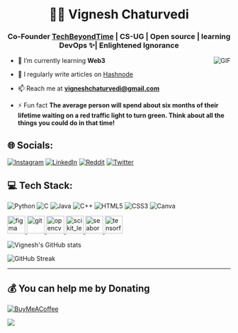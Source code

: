 <h1 align="center">🏄‍♂️ Vignesh Chaturvedi</h1>
<h3 align="center">Co-Founder <a href="https://techbeyondtime.com/">TechBeyondTime</a> | CS-UG | Open source | learning DevOps ✨| Enlightened Ignorance</h3>

  <img align="right" alt="GIF" src="https://media.giphy.com/media/836HiJc7pgzy8iNXCn/giphy.gif" />

- 🌱 I’m currently learning **Web3**

- 📝 I regularly write articles on [Hashnode](https://hashnode.com/@vigneshc)

- 📫 Reach me at **vigneshchaturvedi@gmail.com**

- ⚡ Fun fact **The average person will spend about six months of their lifetime waiting on a red traffic light to turn green. Think about all the things you could do in that time!**

## 🌐 Socials:
[![Instagram](https://img.shields.io/badge/Instagram-%23E4405F.svg?logo=Instagram&logoColor=white)](https://www.instagram.com/vigneshchaturvedi/) [![LinkedIn](https://img.shields.io/badge/LinkedIn-%230077B5.svg?logo=linkedin&logoColor=white)](https://www.linkedin.com/in/vigneshchaturvedi) [![Reddit](https://img.shields.io/badge/Reddit-%23FF4500.svg?logo=Reddit&logoColor=white)](https://www.reddit.com/user/vigneshchaturvedi) [![Twitter](https://img.shields.io/badge/Twitter-%231DA1F2.svg?logo=Twitter&logoColor=white)](https://twitter.com/vitwts)


## 💻 Tech Stack:
![Python](https://img.shields.io/badge/python-3670A0?style=plastic&logo=python&logoColor=ffdd54) ![C](https://img.shields.io/badge/c-%2300599C.svg?style=plastic&logo=c&logoColor=white) ![Java](https://img.shields.io/badge/java-%23ED8B00.svg?style=plastic&logo=java&logoColor=white) ![C++](https://img.shields.io/badge/c++-%2300599C.svg?style=plastic&logo=c%2B%2B&logoColor=white) ![HTML5](https://img.shields.io/badge/html5-%23E34F26.svg?style=plastic&logo=html5&logoColor=white) ![CSS3](https://img.shields.io/badge/css3-%231572B6.svg?style=plastic&logo=css3&logoColor=white) ![Canva](https://img.shields.io/badge/Canva-%2300C4CC.svg?style=plastic&logo=Canva&logoColor=white) 

<p align="left">  <a href="https://www.figma.com/" target="_blank" rel="noreferrer"> <img src="https://www.vectorlogo.zone/logos/figma/figma-icon.svg" alt="figma" width="40" height="40"/> </a> <a href="https://git-scm.com/" target="_blank" rel="noreferrer"> <img src="https://www.vectorlogo.zone/logos/git-scm/git-scm-icon.svg" alt="git" width="40" height="40"/> </a> <a href="https://opencv.org/" target="_blank" rel="noreferrer"> <img src="https://www.vectorlogo.zone/logos/opencv/opencv-icon.svg" alt="opencv" width="40" height="40"/> </a> <a href="https://scikit-learn.org/" target="_blank" rel="noreferrer"> <img src="https://upload.wikimedia.org/wikipedia/commons/0/05/Scikit_learn_logo_small.svg" alt="scikit_learn" width="40" height="40"/> </a> <a href="https://seaborn.pydata.org/" target="_blank" rel="noreferrer"> <img src="https://seaborn.pydata.org/_images/logo-mark-lightbg.svg" alt="seaborn" width="40" height="40"/> </a> <a href="https://www.tensorflow.org" target="_blank" rel="noreferrer"> <img src="https://www.vectorlogo.zone/logos/tensorflow/tensorflow-icon.svg" alt="tensorflow" width="40" height="40"/> </a> </p>

![Vignesh's GitHub stats](https://github-readme-stats-sigma-five.vercel.app/api?username=vignesh-chaturvedi&show_icons=true&theme=gruvbox)

![GitHub Streak](https://streak-stats.demolab.com?user=vignesh-chaturvedi&theme=gruvbox&border_radius=4.5)

---
  ## 💰 You can help me by Donating
  [![BuyMeACoffee](https://img.shields.io/badge/Buy%20Me%20a%20Coffee-ffdd00?style=for-the-badge&logo=buy-me-a-coffee&logoColor=black)](https://www.buymeacoffee.com/vigneshc)
  
  [![](https://visitcount.itsvg.in/api?id=vignesh-chaturvedi&icon=4&color=4)](https://visitcount.itsvg.in)
